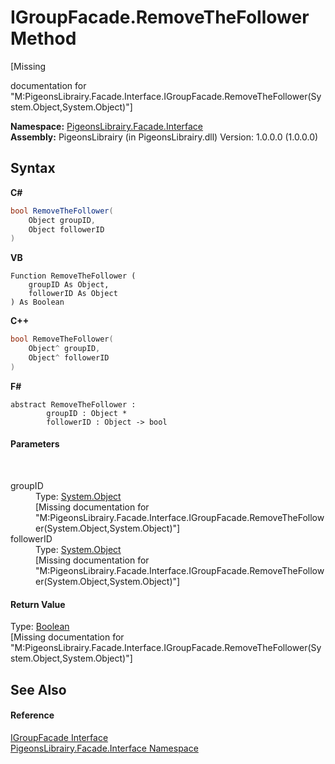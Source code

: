 # IGroupFacade.RemoveTheFollower Method 
 

\[Missing <summary> documentation for "M:PigeonsLibrairy.Facade.Interface.IGroupFacade.RemoveTheFollower(System.Object,System.Object)"\]

**Namespace:**&nbsp;<a href="0bd0bf76-0a1d-3924-30ff-4e9d41df9d8e">PigeonsLibrairy.Facade.Interface</a><br />**Assembly:**&nbsp;PigeonsLibrairy (in PigeonsLibrairy.dll) Version: 1.0.0.0 (1.0.0.0)

## Syntax

**C#**<br />
``` C#
bool RemoveTheFollower(
	Object groupID,
	Object followerID
)
```

**VB**<br />
``` VB
Function RemoveTheFollower ( 
	groupID As Object,
	followerID As Object
) As Boolean
```

**C++**<br />
``` C++
bool RemoveTheFollower(
	Object^ groupID, 
	Object^ followerID
)
```

**F#**<br />
``` F#
abstract RemoveTheFollower : 
        groupID : Object * 
        followerID : Object -> bool 

```


#### Parameters
&nbsp;<dl><dt>groupID</dt><dd>Type: <a href="http://msdn2.microsoft.com/en-us/library/e5kfa45b" target="_blank">System.Object</a><br />\[Missing <param name="groupID"/> documentation for "M:PigeonsLibrairy.Facade.Interface.IGroupFacade.RemoveTheFollower(System.Object,System.Object)"\]</dd><dt>followerID</dt><dd>Type: <a href="http://msdn2.microsoft.com/en-us/library/e5kfa45b" target="_blank">System.Object</a><br />\[Missing <param name="followerID"/> documentation for "M:PigeonsLibrairy.Facade.Interface.IGroupFacade.RemoveTheFollower(System.Object,System.Object)"\]</dd></dl>

#### Return Value
Type: <a href="http://msdn2.microsoft.com/en-us/library/a28wyd50" target="_blank">Boolean</a><br />\[Missing <returns> documentation for "M:PigeonsLibrairy.Facade.Interface.IGroupFacade.RemoveTheFollower(System.Object,System.Object)"\]

## See Also


#### Reference
<a href="4e7b0165-a27e-cb89-3b65-84681ca467ef">IGroupFacade Interface</a><br /><a href="0bd0bf76-0a1d-3924-30ff-4e9d41df9d8e">PigeonsLibrairy.Facade.Interface Namespace</a><br />